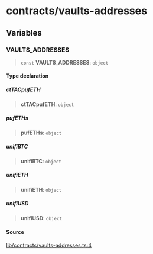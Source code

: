 # contracts/vaults-addresses

## Variables

### VAULTS\_ADDRESSES

> `const` **VAULTS\_ADDRESSES**: `object`

#### Type declaration

##### ctTACpufETH

> **ctTACpufETH**: `object`

##### pufETHs

> **pufETHs**: `object`

##### unifiBTC

> **unifiBTC**: `object`

##### unifiETH

> **unifiETH**: `object`

##### unifiUSD

> **unifiUSD**: `object`

#### Source

[lib/contracts/vaults-addresses.ts:4](https://github.com/PufferFinance/puffer-sdk/blob/a9a9d601e77e0efedabe0337a1d3883bc9358829/lib/contracts/vaults-addresses.ts#L4)
